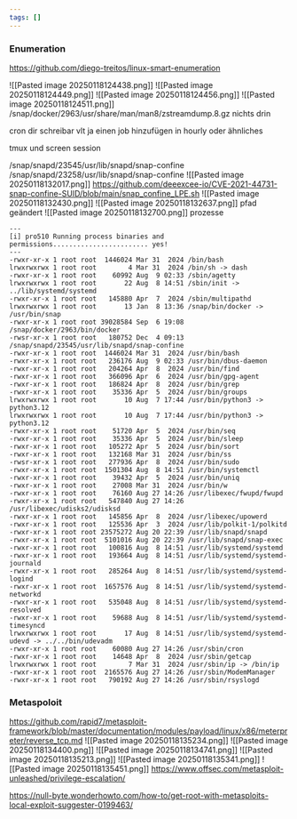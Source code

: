 ```yaml
---
tags: []
---
```

### Enumeration
https://github.com/diego-treitos/linux-smart-enumeration

![[Pasted image 20250118124438.png]]
![[Pasted image 20250118124449.png]]
![[Pasted image 20250118124456.png]]
![[Pasted image 20250118124511.png]]
/snap/docker/2963/usr/share/man/man8/zstreamdump.8.gz
nichts drin

cron dir schreibar
vlt ja einen job hinzufügen in hourly oder ähnliches

tmux und screen session

/snap/snapd/23545/usr/lib/snapd/snap-confine
/snap/snapd/23258/usr/lib/snapd/snap-confine
![[Pasted image 20250118132017.png]]
https://github.com/deeexcee-io/CVE-2021-44731-snap-confine-SUID/blob/main/snap_confine_LPE.sh
![[Pasted image 20250118132430.png]]
![[Pasted image 20250118132637.png]]
pfad geändert
![[Pasted image 20250118132700.png]]
prozesse
```
---
[i] pro510 Running process binaries and permissions........................ yes!
---
-rwxr-xr-x 1 root root  1446024 Mar 31  2024 /bin/bash
lrwxrwxrwx 1 root root        4 Mar 31  2024 /bin/sh -> dash
-rwxr-xr-x 1 root root    60992 Aug  9 02:33 /sbin/agetty
lrwxrwxrwx 1 root root       22 Aug  8 14:51 /sbin/init -> ../lib/systemd/systemd
-rwxr-xr-x 1 root root   145880 Apr  7  2024 /sbin/multipathd
lrwxrwxrwx 1 root root       13 Jan  8 13:36 /snap/bin/docker -> /usr/bin/snap
-rwxr-xr-x 1 root root 39028584 Sep  6 19:08 /snap/docker/2963/bin/docker
-rwsr-xr-x 1 root root   180752 Dec  4 09:13 /snap/snapd/23545/usr/lib/snapd/snap-confine
-rwxr-xr-x 1 root root  1446024 Mar 31  2024 /usr/bin/bash
-rwxr-xr-x 1 root root   236176 Aug  9 02:33 /usr/bin/dbus-daemon
-rwxr-xr-x 1 root root   204264 Apr  8  2024 /usr/bin/find
-rwxr-xr-x 1 root root   366096 Apr  6  2024 /usr/bin/gpg-agent
-rwxr-xr-x 1 root root   186824 Apr  8  2024 /usr/bin/grep
-rwxr-xr-x 1 root root    35336 Apr  5  2024 /usr/bin/groups
lrwxrwxrwx 1 root root       10 Aug  7 17:44 /usr/bin/python3 -> python3.12
lrwxrwxrwx 1 root root       10 Aug  7 17:44 /usr/bin/python3 -> python3.12
-rwxr-xr-x 1 root root    51720 Apr  5  2024 /usr/bin/seq
-rwxr-xr-x 1 root root    35336 Apr  5  2024 /usr/bin/sleep
-rwxr-xr-x 1 root root   105272 Apr  5  2024 /usr/bin/sort
-rwxr-xr-x 1 root root   132168 Mar 31  2024 /usr/bin/ss
-rwsr-xr-x 1 root root   277936 Apr  8  2024 /usr/bin/sudo
-rwxr-xr-x 1 root root  1501304 Aug  8 14:51 /usr/bin/systemctl
-rwxr-xr-x 1 root root    39432 Apr  5  2024 /usr/bin/uniq
-rwxr-xr-x 1 root root    27008 Mar 31  2024 /usr/bin/w
-rwxr-xr-x 1 root root    76160 Aug 27 14:26 /usr/libexec/fwupd/fwupd
-rwxr-xr-x 1 root root   547840 Aug 27 14:26 /usr/libexec/udisks2/udisksd
-rwxr-xr-x 1 root root   145856 Apr  8  2024 /usr/libexec/upowerd
-rwxr-xr-x 1 root root   125536 Apr  3  2024 /usr/lib/polkit-1/polkitd
-rwxr-xr-x 1 root root 23575272 Aug 20 22:39 /usr/lib/snapd/snapd
-rwxr-xr-x 1 root root  5101016 Aug 20 22:39 /usr/lib/snapd/snap-exec
-rwxr-xr-x 1 root root   100816 Aug  8 14:51 /usr/lib/systemd/systemd
-rwxr-xr-x 1 root root   193664 Aug  8 14:51 /usr/lib/systemd/systemd-journald
-rwxr-xr-x 1 root root   285264 Aug  8 14:51 /usr/lib/systemd/systemd-logind
-rwxr-xr-x 1 root root  1657576 Aug  8 14:51 /usr/lib/systemd/systemd-networkd
-rwxr-xr-x 1 root root   535048 Aug  8 14:51 /usr/lib/systemd/systemd-resolved
-rwxr-xr-x 1 root root    59688 Aug  8 14:51 /usr/lib/systemd/systemd-timesyncd
lrwxrwxrwx 1 root root       17 Aug  8 14:51 /usr/lib/systemd/systemd-udevd -> ../../bin/udevadm
-rwxr-xr-x 1 root root    60080 Aug 27 14:26 /usr/sbin/cron
-rwxr-xr-x 1 root root    14648 Apr  8  2024 /usr/sbin/getcap
lrwxrwxrwx 1 root root        7 Mar 31  2024 /usr/sbin/ip -> /bin/ip
-rwxr-xr-x 1 root root  2165576 Aug 27 14:26 /usr/sbin/ModemManager
-rwxr-xr-x 1 root root   790192 Aug 27 14:26 /usr/sbin/rsyslogd

```
### Metaspoloit
https://github.com/rapid7/metasploit-framework/blob/master/documentation/modules/payload/linux/x86/meterpreter/reverse_tcp.md
![[Pasted image 20250118135234.png]]
![[Pasted image 20250118134400.png]]
![[Pasted image 20250118134741.png]]
![[Pasted image 20250118135213.png]]
![[Pasted image 20250118135341.png]]
![[Pasted image 20250118135451.png]]
https://www.offsec.com/metasploit-unleashed/privilege-escalation/

https://null-byte.wonderhowto.com/how-to/get-root-with-metasploits-local-exploit-suggester-0199463/